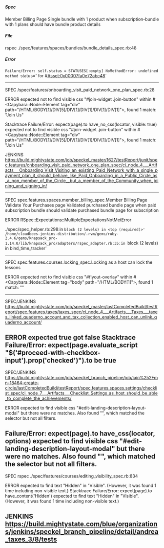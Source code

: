<h5>Spec</h5>
Member Billing Page Single bundle with 1 product when subscription-bundle with 1 plans should
have bundle product details

<h5>File</h5>
rspec ./spec/features/spaces/bundles/bundle_details_spec.rb:48

<h5>Error</h5>

`Failure/Error: self.status = STATUSES[:empty]
NoMethodError:
       undefined method `status=' for #<Asset:0x00007fa0e72abc48>`

------------------------------------------------------------------------------------------------
SPEC
/spec/features/onboarding_visit_paid_network_one_plan_spec.rb:28

ERROR
expected not to find visible css "#join-widget .join-button" within
#<Capybara::Node::Element tag="div" path="/HTML/BODY[1]/DIV[5]/DIV[1]/DIV[1]/DIV[1]/DIV[1]">,
found 1 match: "Join Us"

Stacktrace
Failure/Error: expect(page).to have_no_css(locator, visible: true)
  expected not to find visible css "#join-widget .join-button" within
  #<Capybara::Node::Element tag="div" path="/HTML/BODY[1]/DIV[5]/DIV[1]/DIV[1]/DIV[1]/DIV[1]">,
  found 1 match: "Join Us"

  JENKINS
  https://build.mightystate.com/job/speckel_master/1627/testReport/junit/spec.features/onboarding_visit_paid_network_one_plan_spec/ci_node_4___Artifacts___Onboarding_Visit_Visiting_an_existing_Paid_Network_with_a_single_payment_plan_it_should_behave_like_Paid_Onboarding_in_a_Public_Circle_as_a_non_member_of_the_Circle__but_a_member_of_the_Community_when_joining_and_signing_in/

--------------------------------------------------------------------------------------------------------------------------------------------------------------------------------------------------------------------------------------------------------------------------------------------------------------------------------------------------------------------------------------------
SPEC
spec.features.spaces.member_billing_spec.Member Billing Page Validate Your Purchases page Validated purchased bundle page when paid subscription bundle should validate purchased bundle page for subscription

ERROR
RSpec::Expectations::MultipleExpectationsNotMetError

./spec/spec_helper.rb:298:in `block (2 levels) in <top (required)>'
/home/cloudbees-jenkins-distribution/.rvm/gems/ruby-2.4.6/gems/knapsack_pro-1.14.0/lib/knapsack_pro/adapters/rspec_adapter.rb:35:in `block (2 levels) in bind_time_tracker'

------------------------------------------------------------------------------------------------------------------------------------------------------------------------------------------------------------------
SPEC
 spec.features.courses.locking_spec.Locking as a host can lock the lessons

ERROR
expected not to find visible css "#flyout-overlay" within #<Capybara::Node::Element tag="body" path="/HTML/BODY[1]">, found 1 match: ""

-------------------------------------------------------------------------------------------------------------------------------------------------------

SPEC/JENKINS
https://build.mightystate.com/job/speckel_master/lastCompletedBuild/testReport/spec.features.taxes/taxes_spec/ci_node_4___Artifacts___Taxes___taxes_linked_quaderno_account_and_tax_collection_enabled_host_can_unlink_quaderno_account/

ERROR
expected true      got false
Stacktrace
Failure/Error: expect(page.evaluate_script "$('#proceed-with-checkbox-input').prop('checked')").to be true
---------------------------------------------------------------------------------------------------------------------------------------------------------------
SPEC/JENKINS
https://build.mightystate.com/job/speckel_branch_pipeline/job/iain%252Fmn-18464-create-circle/lastCompletedBuild/testReport/spec.features.spaces.settings/checklist_spec/ci_node_7___Artifacts___Checklist_Settings_as_host_should_be_able_to_complete_the_achievements/

ERROR
expected to find visible css "#edit-landing-description-layout-modal" but there were no matches. Also found "", which matched the selector but not all filters.

Failure/Error: expect(page).to have_css(locator, options)
  expected to find visible css "#edit-landing-description-layout-modal" but there were no matches. Also found "", which matched the selector but not all filters.
-------------------------------------------------------------------------------------------------------------------------------------------------------------------------------------------
SPEC
rspec ./spec/features/courses/editing_visibility_spec.rb:834

ERROR
expected to find text "Hidden" in "Visible". (However, it was found 1 time including non-visible text.)
Stacktrace
Failure/Error: expect(page).to have_content('Hidden')
  expected to find text "Hidden" in "Visible". (However, it was found 1 time including non-visible text.)

JENKINS
https://build.mightystate.com/blue/organizations/jenkins/speckel_branch_pipeline/detail/andrea_taxes_3/8/tests
---------------------------------------------------------------------------------------------------------------------------------------------------------------------------------------------------
